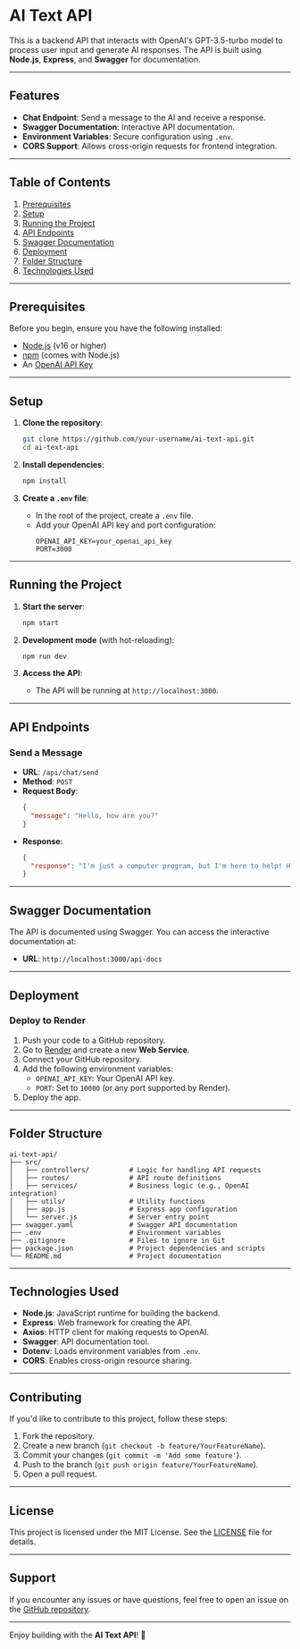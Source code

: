 # **AI Text API**

This is a backend API that interacts with OpenAI's GPT-3.5-turbo model to process user input and generate AI responses. The API is built using **Node.js**, **Express**, and **Swagger** for documentation.

---

## **Features**
- **Chat Endpoint**: Send a message to the AI and receive a response.
- **Swagger Documentation**: Interactive API documentation.
- **Environment Variables**: Secure configuration using `.env`.
- **CORS Support**: Allows cross-origin requests for frontend integration.

---

## **Table of Contents**
1. [Prerequisites](#prerequisites)
2. [Setup](#setup)
3. [Running the Project](#running-the-project)
4. [API Endpoints](#api-endpoints)
5. [Swagger Documentation](#swagger-documentation)
6. [Deployment](#deployment)
7. [Folder Structure](#folder-structure)
8. [Technologies Used](#technologies-used)

---

## **Prerequisites**
Before you begin, ensure you have the following installed:
- [Node.js](https://nodejs.org/) (v16 or higher)
- [npm](https://www.npmjs.com/) (comes with Node.js)
- An [OpenAI API Key](https://platform.openai.com/signup)

---

## **Setup**
1. **Clone the repository**:
   ```bash
   git clone https://github.com/your-username/ai-text-api.git
   cd ai-text-api
   ```

2. **Install dependencies**:
   ```bash
   npm install
   ```

3. **Create a `.env` file**:
   - In the root of the project, create a `.env` file.
   - Add your OpenAI API key and port configuration:
     ```env
     OPENAI_API_KEY=your_openai_api_key
     PORT=3000
     ```

---

## **Running the Project**
1. **Start the server**:
   ```bash
   npm start
   ```

2. **Development mode** (with hot-reloading):
   ```bash
   npm run dev
   ```

3. **Access the API**:
   - The API will be running at `http://localhost:3000`.

---

## **API Endpoints**
### **Send a Message**
- **URL**: `/api/chat/send`
- **Method**: `POST`
- **Request Body**:
  ```json
  {
    "message": "Hello, how are you?"
  }
  ```
- **Response**:
  ```json
  {
    "response": "I'm just a computer program, but I'm here to help! How can I assist you today?"
  }
  ```

---

## **Swagger Documentation**
The API is documented using Swagger. You can access the interactive documentation at:
- **URL**: `http://localhost:3000/api-docs`

---

## **Deployment**
### **Deploy to Render**
1. Push your code to a GitHub repository.
2. Go to [Render](https://render.com/) and create a new **Web Service**.
3. Connect your GitHub repository.
4. Add the following environment variables:
   - `OPENAI_API_KEY`: Your OpenAI API key.
   - `PORT`: Set to `10000` (or any port supported by Render).
5. Deploy the app.

---

## **Folder Structure**
```
ai-text-api/
├── src/
│   ├── controllers/          # Logic for handling API requests
│   ├── routes/               # API route definitions
│   ├── services/             # Business logic (e.g., OpenAI integration)
│   ├── utils/                # Utility functions
│   ├── app.js                # Express app configuration
│   └── server.js             # Server entry point
├── swagger.yaml              # Swagger API documentation
├── .env                      # Environment variables
├── .gitignore                # Files to ignore in Git
├── package.json              # Project dependencies and scripts
└── README.md                 # Project documentation
```

---

## **Technologies Used**
- **Node.js**: JavaScript runtime for building the backend.
- **Express**: Web framework for creating the API.
- **Axios**: HTTP client for making requests to OpenAI.
- **Swagger**: API documentation tool.
- **Dotenv**: Loads environment variables from `.env`.
- **CORS**: Enables cross-origin resource sharing.

---

## **Contributing**
If you'd like to contribute to this project, follow these steps:
1. Fork the repository.
2. Create a new branch (`git checkout -b feature/YourFeatureName`).
3. Commit your changes (`git commit -m 'Add some feature'`).
4. Push to the branch (`git push origin feature/YourFeatureName`).
5. Open a pull request.

---

## **License**
This project is licensed under the MIT License. See the [LICENSE](LICENSE) file for details.

---

## **Support**
If you encounter any issues or have questions, feel free to open an issue on the [GitHub repository](https://github.com/manziosee/ai-text-api/issues).

---

Enjoy building with the **AI Text API**! 🚀